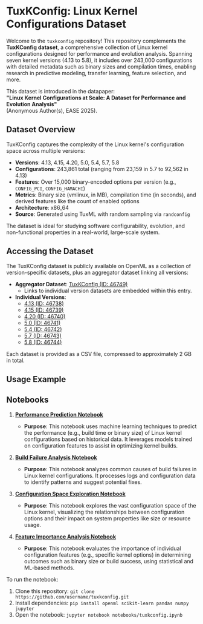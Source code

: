 # TuxKConfig: Linux Kernel Configurations Dataset

Welcome to the `tuxkconfig` repository! This repository complements the **TuxKConfig dataset**, a comprehensive collection of Linux kernel configurations designed for performance and evolution analysis. Spanning seven kernel versions (4.13 to 5.8), it includes over 243,000 configurations with detailed metadata such as binary sizes and compilation times, enabling research in predictive modeling, transfer learning, feature selection, and more.

This dataset is introduced in the datapaper:  
**"Linux Kernel Configurations at Scale: A Dataset for Performance and Evolution Analysis"**  
(Anonymous Author(s), EASE 2025).

## Dataset Overview

TuxKConfig captures the complexity of the Linux kernel's configuration space across multiple versions:
- **Versions**: 4.13, 4.15, 4.20, 5.0, 5.4, 5.7, 5.8
- **Configurations**: 243,861 total (ranging from 23,159 in 5.7 to 92,562 in 4.13)
- **Features**: Over 15,000 binary-encoded options per version (e.g., `CONFIG_PCI`, `CONFIG_HAMACHI`)
- **Metrics**: Binary size (vmlinux, in MB), compilation time (in seconds), and derived features like the count of enabled options
- **Architecture**: x86_64
- **Source**: Generated using TuxML with random sampling via `randconfig`

The dataset is ideal for studying software configurability, evolution, and non-functional properties in a real-world, large-scale system.

## Accessing the Dataset

The TuxKConfig dataset is publicly available on OpenML as a collection of version-specific datasets, plus an aggregator dataset linking all versions:
- **Aggregator Dataset**: [TuxKConfig (ID: 46749)](https://openml.org/d/46749)  
  - Links to individual version datasets are embedded within this entry.
- **Individual Versions**:
  - [4.13 (ID: 46738)](https://openml.org/d/46738)
  - [4.15 (ID: 46739)](https://openml.org/d/46739)
  - [4.20 (ID: 46740)](https://openml.org/d/46740)
  - [5.0 (ID: 46741)](https://openml.org/d/46741)
  - [5.4 (ID: 46742)](https://openml.org/d/46742)
  - [5.7 (ID: 46743)](https://openml.org/d/46743)
  - [5.8 (ID: 46744)](https://openml.org/d/46744)

Each dataset is provided as a CSV file, compressed to approximately 2 GB in total.

## Usage Example

## Notebooks

1. **[Performance Prediction Notebook](notebooks/4.1_Performance_Prediction.ipynb)**  
   - **Purpose**: This notebook uses machine learning techniques to predict the performance (e.g., build time or binary size) of Linux kernel configurations based on historical data. It leverages models trained on configuration features to assist in optimizing kernel builds.

2. **[Build Failure Analysis Notebook](notebooks/4.2_Transfer_Learning.ipynb)**  
   - **Purpose**: This notebook analyzes common causes of build failures in Linux kernel configurations. It processes logs and configuration data to identify patterns and suggest potential fixes.

3. **[Configuration Space Exploration Notebook](notebooks/4.3_Interpretability.ipynb)**  
   - **Purpose**: This notebook explores the vast configuration space of the Linux kernel, visualizing the relationships between configuration options and their impact on system properties like size or resource usage.

4. **[Feature Importance Analysis Notebook](notebooks/4.4_Feature_Selection.ipynb)**  
   - **Purpose**: This notebook evaluates the importance of individual configuration features (e.g., specific kernel options) in determining outcomes such as binary size or build success, using statistical and ML-based methods.

To run the notebook:
1. Clone this repository: `git clone https://github.com/username/tuxkconfig.git`
2. Install dependencies: `pip install openml scikit-learn pandas numpy jupyter`
3. Open the notebook: `jupyter notebook notebooks/tuxkconfig.ipynb`

  
